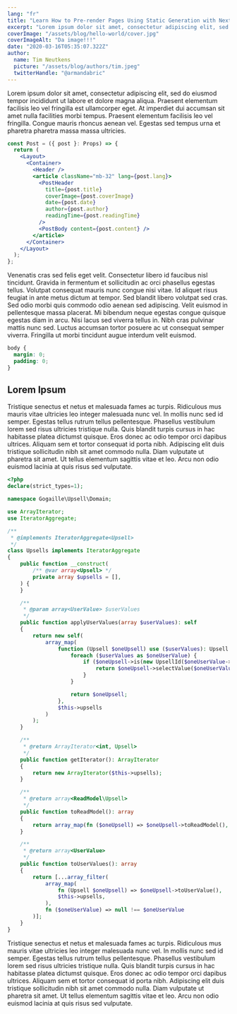 ```yaml
---
lang: "fr"
title: "Learn How to Pre-render Pages Using Static Generation with Next.js"
excerpt: "Lorem ipsum dolor sit amet, consectetur adipiscing elit, sed do eiusmod tempor incididunt ut labore et dolore magna aliqua. Praesent elementum facilisis leo vel fringilla est ullamcorper eget. At imperdiet dui accumsan sit amet nulla facilities morbi tempus."
coverImage: "/assets/blog/hello-world/cover.jpg"
coverImageAlt: "Da image!!!"
date: "2020-03-16T05:35:07.322Z"
author:
  name: Tim Neutkens
  picture: "/assets/blog/authors/tim.jpeg"
  twitterHandle: "@armandabric"
---
```


Lorem ipsum dolor sit amet, consectetur adipiscing elit, sed do eiusmod tempor incididunt ut labore et dolore magna aliqua. Praesent elementum facilisis leo vel fringilla est ullamcorper eget. At imperdiet dui accumsan sit amet nulla facilities morbi tempus. Praesent elementum facilisis leo vel fringilla. Congue mauris rhoncus aenean vel. Egestas sed tempus urna et pharetra pharetra massa massa ultricies.

```jsx
const Post = ({ post }: Props) => {
  return (
    <Layout>
      <Container>
        <Header />
        <article className="mb-32" lang={post.lang}>
          <PostHeader
            title={post.title}
            coverImage={post.coverImage}
            date={post.date}
            author={post.author}
            readingTime={post.readingTime}
          />
          <PostBody content={post.content} />
        </article>
      </Container>
    </Layout>
  );
};
```

Venenatis cras sed felis eget velit. Consectetur libero id faucibus nisl tincidunt. Gravida in fermentum et sollicitudin ac orci phasellus egestas tellus. Volutpat consequat mauris nunc congue nisi vitae. Id aliquet risus feugiat in ante metus dictum at tempor. Sed blandit libero volutpat sed cras. Sed odio morbi quis commodo odio aenean sed adipiscing. Velit euismod in pellentesque massa placerat. Mi bibendum neque egestas congue quisque egestas diam in arcu. Nisi lacus sed viverra tellus in. Nibh cras pulvinar mattis nunc sed. Luctus accumsan tortor posuere ac ut consequat semper viverra. Fringilla ut morbi tincidunt augue interdum velit euismod.

```css
body {
  margin: 0;
  padding: 0;
}
```

## Lorem Ipsum

Tristique senectus et netus et malesuada fames ac turpis. Ridiculous mus mauris vitae ultricies leo integer malesuada nunc vel. In mollis nunc sed id semper. Egestas tellus rutrum tellus pellentesque. Phasellus vestibulum lorem sed risus ultricies tristique nulla. Quis blandit turpis cursus in hac habitasse platea dictumst quisque. Eros donec ac odio tempor orci dapibus ultrices. Aliquam sem et tortor consequat id porta nibh. Adipiscing elit duis tristique sollicitudin nibh sit amet commodo nulla. Diam vulputate ut pharetra sit amet. Ut tellus elementum sagittis vitae et leo. Arcu non odio euismod lacinia at quis risus sed vulputate.

```php
<?php
declare(strict_types=1);

namespace Gogaille\Upsell\Domain;

use ArrayIterator;
use IteratorAggregate;

/**
 * @implements IteratorAggregate<Upsell>
 */
class Upsells implements IteratorAggregate
{
    public function __construct(
        /** @var array<Upsell> */
        private array $upsells = [],
    ) {
    }

    /**
     * @param array<UserValue> $userValues
     */
    public function applyUserValues(array $userValues): self
    {
        return new self(
            array_map(
                function (Upsell $oneUpsell) use ($userValues): Upsell {
                    foreach ($userValues as $oneUserValue) {
                        if ($oneUpsell->is(new UpsellId($oneUserValue->getUpsellId()))) {
                            return $oneUpsell->selectValue($oneUserValue->getUserValue());
                        }
                    }

                    return $oneUpsell;
                },
                $this->upsells
            )
        );
    }

    /**
     * @return ArrayIterator<int, Upsell>
     */
    public function getIterator(): ArrayIterator
    {
        return new ArrayIterator($this->upsells);
    }

    /**
     * @return array<ReadModel\Upsell>
     */
    public function toReadModel(): array
    {
        return array_map(fn ($oneUpsell) => $oneUpsell->toReadModel(), $this->upsells);
    }

    /**
     * @return array<UserValue>
     */
    public function toUserValues(): array
    {
        return [...array_filter(
            array_map(
                fn (Upsell $oneUpsell) => $oneUpsell->toUserValue(),
                $this->upsells,
            ),
            fn ($oneUserValue) => null !== $oneUserValue
        )];
    }
}

```

Tristique senectus et netus et malesuada fames ac turpis. Ridiculous mus mauris vitae ultricies leo integer malesuada nunc vel. In mollis nunc sed id semper. Egestas tellus rutrum tellus pellentesque. Phasellus vestibulum lorem sed risus ultricies tristique nulla. Quis blandit turpis cursus in hac habitasse platea dictumst quisque. Eros donec ac odio tempor orci dapibus ultrices. Aliquam sem et tortor consequat id porta nibh. Adipiscing elit duis tristique sollicitudin nibh sit amet commodo nulla. Diam vulputate ut pharetra sit amet. Ut tellus elementum sagittis vitae et leo. Arcu non odio euismod lacinia at quis risus sed vulputate.
